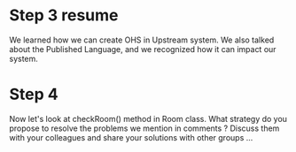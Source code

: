 # Step 3 resume
We learned how we can create OHS in Upstream system.
We also talked about the Published Language, and we recognized how it can impact our system.
# Step 4
Now let's look at checkRoom() method in Room class.
What strategy do you propose to resolve the problems we mention in comments ?
Discuss them with your colleagues and share your solutions with other groups ...
